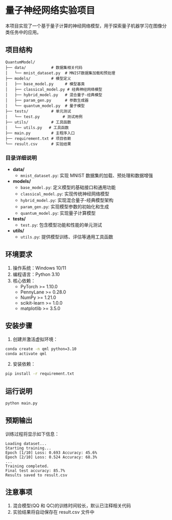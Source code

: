 <!-- @format -->

# 量子神经网络实验项目

本项目实现了一个基于量子计算的神经网络模型，用于探索量子机器学习在图像分类任务中的应用。

## 项目结构

```
QuantumModel/
├── data/           # 数据集相关代码
│   └── mnist_dataset.py  # MNIST数据集加载和预处理
├── models/         # 模型定义
│   ├── base_model.py     # 模型基类
│   ├── classical_model.py # 经典神经网络模型
│   ├── hybrid_model.py   # 混合量子-经典模型
│   ├── param_gen.py      # 参数生成器
│   └── quantum_model.py  # 量子模型
├── tests/          # 单元测试
│   └── test.py          # 测试用例
├── utils/          # 工具函数
│   └── utils.py   # 工具函数
├── main.py         # 主程序入口
├── requirement.txt # 项目依赖
└── result.csv      # 实验结果
```

### 目录详细说明

- **data/**
  - `mnist_dataset.py`: 实现 MNIST 数据集的加载、预处理和数据增强
- **models/**
  - `base_model.py`: 定义模型的基础接口和通用功能
  - `classical_model.py`: 实现传统神经网络模型
  - `hybrid_model.py`: 实现混合量子-经典模型架构
  - `param_gen.py`: 实现模型参数的初始化和生成
  - `quantum_model.py`: 实现量子计算模型
- **tests/**
  - `test.py`: 包含模型功能和性能的单元测试
- **utils/**
  - `utils.py`: 提供模型训练、评估等通用工具函数

## 环境要求

1. 操作系统：Windows 10/11
2. 编程语言：Python 3.10
3. 核心依赖：
   - PyTorch >= 1.10.0
   - PennyLane >= 0.28.0
   - NumPy >= 1.21.0
   - scikit-learn >= 1.0.0
   - matplotlib >= 3.5.0

## 安装步骤

1. 创建并激活虚拟环境：

```bash
conda create -n qml python=3.10
conda activate qml
```

2. 安装依赖：

```bash
pip install -r requirement.txt
```

## 运行说明

```bash
python main.py
```

## 预期输出

训练过程将显示如下信息：

```
Loading dataset...
Starting training...
Epoch [1/10] Loss: 0.693 Accuracy: 45.6%
Epoch [2/10] Loss: 0.524 Accuracy: 68.3%
...
Training completed.
Final test accuracy: 85.7%
Results saved to result.csv
```

## 注意事项

1. 混合模型(QQ 和 QC)的训练时间较长，默认已注释相关代码
2. 实验结果将自动保存在 result.csv 文件中
